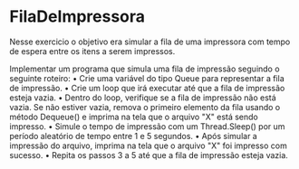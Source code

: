 # FilaDeImpressora

Nesse exercicio o objetivo era simular a fila de uma impressora com tempo de espera entre os itens a serem impressos.

Implementar um programa que simula uma fila de impressão seguindo o seguinte roteiro:
• Crie uma variável do tipo Queue<string> para representar a fila de impressão.
• Crie um loop que irá executar até que a fila de impressão esteja vazia.
• Dentro do loop, verifique se a fila de impressão não está vazia. Se não estiver vazia, remova o primeiro
elemento da fila usando o método Dequeue() e imprima na tela que o arquivo "X" está sendo impresso.
• Simule o tempo de impressão com um Thread.Sleep() por um período aleatório de tempo entre 1 e 5
segundos.
• Após simular a impressão do arquivo, imprima na tela que o arquivo "X" foi impresso com sucesso.
• Repita os passos 3 a 5 até que a fila de impressão esteja vazia.
